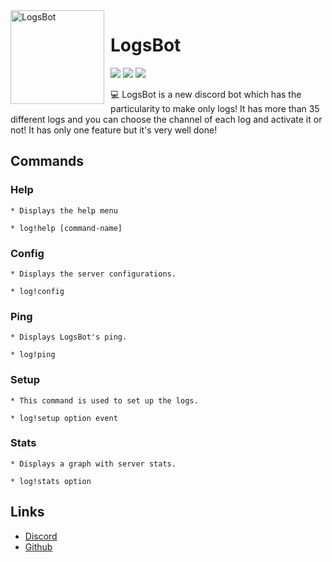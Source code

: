 <img width="150" height="150" align="left" style="float: left; margin: 0 10px 0 0;" alt="LogsBot" src="https://i.goopics.net/RQQww.png">

# LogsBot

[![](https://img.shields.io/badge/discord.js-v12.0.1-blue.svg?logo=npm)](https://github.com/discordjs)
![](https://img.shields.io/badge/-By%20ShadowV%239339-blue)
[![](https://img.shields.io/discord/683293931793940480.svg?logo=discord&colorB=7289DA)](https://discord.gg/GMUQdS4)

💻 LogsBot is a new discord bot which has the particularity to make only logs! It has more than 35 different logs and you can choose the channel of each log and activate it or not!
It has only one feature but it's very well done!

## Commands

### Help
```
* Displays the help menu

* log!help [command-name]
```
### Config
```
* Displays the server configurations.

* log!config
```
### Ping
```
* Displays LogsBot's ping.

* log!ping
```
### Setup
```
* This command is used to set up the logs.

* log!setup option event
```
### Stats
```
* Displays a graph with server stats.

* log!stats option
```
## Links

*   [Discord](https://discord.gg/GMUQdS4)
*   [Github](https://github.com/Shadowv7)
